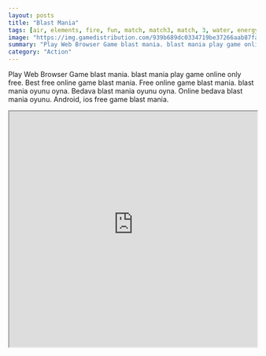 ```yaml
---
layout: posts
title: "Blast Mania"
tags: [air, elements, fire, fun, match, match3, match, 3, water, energy, free, online, games, oyna, game, free, games, play, play, games]
image: "https://img.gamedistribution.com/939b689dc0334719be37266aab87fae3.jpg"
summary: "Play Web Browser Game blast mania. blast mania play game online only free. Best free online game blast mania. Free online game blast mania. blast mania oyunu oyna. Bedava blast mania oyunu oyna. Online bedava blast mania oyunu. Android, ios free game blast mania."
category: "Action"
---
```


Play Web Browser Game blast mania. blast mania play game online only free. Best free online game blast mania. Free online game blast mania. blast mania oyunu oyna. Bedava blast mania oyunu oyna. Online bedava blast mania oyunu. Android, ios free game blast mania.

<iframe width="100%" height="480px;" src="https://html5.gamedistribution.com/939b689dc0334719be37266aab87fae3/"></iframe>
